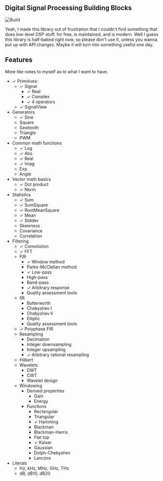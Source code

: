 ﻿Digital Signal Processing Building Blocks
---

![Build](https://github.com/petiaccja/DSPBB/workflows/Build/badge.svg)

Yeah, I made this library out of frustration that I couldn't find something that does low-level DSP stuff, for free, is maintained, and is modern. Well I guess this library is half-baked right now, so please don't use it, unless you wanna put up with API changes. Maybe it will turn into something useful one day.


## Features

More like notes to myself as to what I want to have.

- ✓ Primitives:
  - ✓ Signal
    - ✓ Real
    - ✓ Complex
    - ✓ 4 operators
  - ✓ SignalView
- Generators
  - ✓ Sine
  - Square
  - Sawtooth
  - Triangle
  - PWM
- Common math functions
  - ✓ Log
  - ✓ Abs
  - ✓ Real
  - ✓ Imag
  - Exp
  - Angle
- Vector math basics
  - ✓ Dot product
  - ✓ Norm
- Statistics
  - ✓ Sum
  - ✓ SumSquare
  - ✓ RootMeanSquare
  - ✓ Mean
  - ✓ Stddev
  - Skewness
  - Covariance
  - Correlation
- Filtering
  - ✓ Convolution
  - ✓ FFT
  - FIR
    - ✓ Window method
    - Parks-McClellan method
    - ✓ Low-pass
    - High-pass
    - Band-pass
    - ✓ Arbitrary response
    - Quality assessment tools
  - IIR
    - Butterworth
    - Chebyshev I
    - Chebyshev II
    - Elliptic
    - Quality assessment tools
  - ✓ Polyphase FIR
  - Resampling
    - Decimation
    - Integer downsampling
    - Integer upsampling
    - ✓ Arbitrary rational resampling
  - Hilbert
  - Wavelets
    - DWT
    - CWT
    - Wavelet design
  - Windowing
    - Derived properties
      - Gain
      - Energy
    - Functions
      - Rectangular
      - Triangular
      - ✓ Hamming
      - Blackman
      - Blackman-Harris
      - Flat top
      - ✓ Kaiser
      - Gaussian
      - Dolph-Chebyshev
      - Lanczos
- Literals
  - Hz, kHz, MHz, GHz, THz
  - dB, dB10, dB20
